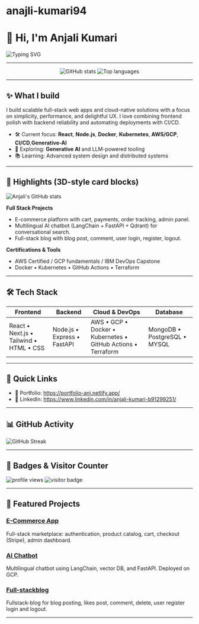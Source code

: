 # anajli-kumari94
 # 👋 Hi, I'm Anjali Kumari

![Typing SVG](https://readme-typing-svg.demolab.com?font=Fira+Code&size=24&pause=1000&color=6C6CFF&width=600&lines=Tech+%26+Cloud+Enthusiast;Full+Stack+Learner+%7C+AI+Explorer;Building+%26+Learning+Everyday+)


---

<p align="center">
  <img src="https://github-readme-stats.vercel.app/api?username=https://github.com/anjali-kumari94&show_icons=true&theme=radical&count_private=true&hide_border=true" alt="GitHub stats" />
  <img src="https://github-readme-stats.vercel.app/api/top-langs/?https://github.com/anjali-kumari94&layout=compact&theme=radical&hide_border=true" alt="Top languages" />
</p>

---

## ✨ What I build

I build scalable full-stack web apps and cloud-native solutions with a focus on simplicity, performance, and delightful UX. I love combining frontend polish with backend reliability and automating deployments with CI/CD.

* 🛠️ Current focus: **React**, **Node.js**, **Docker**, **Kubernetes**, **AWS/GCP**, **CI/CD**,**Generative-AI**
* 🤖 Exploring: **Generative AI** and LLM-powered tooling
* 📚 Learning: Advanced system design and distributed systems

---

## 🧩 Highlights (3D-style card blocks)

 ![Anjali's GitHub stats](https://github-readme-stats-git-masterrstaa-rickstaa.vercel.app/api?username=anjali-kumari94&show_icons=true&theme=radical)



**Full Stack Projects**

* E-commerce platform with cart, payments, order tracking, admin panel.
* Multilingual AI chatbot (LangChain + FastAPI + Qdrant) for conversational search.
* Full-stack blog with blog post, comment, user login, register, logout.

**Certifications & Tools**

* AWS Certified / GCP fundamentals / IBM DevOps Capstone
* Docker • Kubernetes • GitHub Actions • Terraform

---

## 🛠️ Tech Stack

| Frontend                                | Backend                     | Cloud & DevOps                                               | Database                     |
| --------------------------------------- | --------------------------- | ------------------------------------------------------------ | ---------------------------- |
| React • Next.js • Tailwind • HTML • CSS | Node.js • Express • FastAPI | AWS • GCP • Docker • Kubernetes • GitHub Actions • Terraform | MongoDB • PostgreSQL • MYSQL |

---

## 🔗 Quick Links

* 🔭 Portfolio:  https://portfolio-anj.netlify.app/
* 💼 LinkedIn:  https://www.linkedin.com/in/anjali-kumari-b91299251/


---

## 📊 GitHub Activity

![GitHub Streak](https://github-readme-streak-stats.herokuapp.com?user=YOUR_USERNAME\&theme=dark\&hide_border=true)

---

## 🧾 Badges & Visitor Counter

<p align="left">
  <img alt="profile views" src="https://komarev.com/ghpvc/?username=YOUR_USERNAME&color=brightgreen" />
  <img alt="visitor badge" src="https://visitor-badge.laobi.icu/badge?page_id=YOUR_USERNAME.YOUR_USERNAME" />
</p>

---

## 📌 Featured Projects

### [E-Commerce App](https://github.com/anjali-kumari94/local-Find)

Full-stack marketplace: authentication, product catalog, cart, checkout (Stripe), admin dashboard.

### [AI Chatbot](https://github.com/YOUR_USERNAME/ai-chatbot)

Multilingual chatbot using LangChain, vector DB, and FastAPI. Deployed on GCP.

###  [Full-stackblog](https://github.com/anjali-kumari94/Fullstack-blog-project)
 Fullstack-blog for blog posting, likes post, comment, delete, user register login and logout.

---

 

 
 

